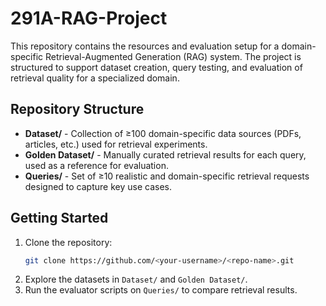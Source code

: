 # 291A-RAG-Project

This repository contains the resources and evaluation setup for a domain-specific Retrieval-Augmented Generation (RAG) system. The project is structured to support dataset creation, query testing, and evaluation of retrieval quality for a specialized domain.

## Repository Structure

- **Dataset/** - Collection of ≥100 domain-specific data sources (PDFs, articles, etc.) used for retrieval experiments.
- **Golden Dataset/** - Manually curated retrieval results for each query, used as a reference for evaluation.
- **Queries/** - Set of ≥10 realistic and domain-specific retrieval requests designed to capture key use cases.

## Getting Started

1. Clone the repository:
    ```bash
    git clone https://github.com/<your-username>/<repo-name>.git
    ```
2. Explore the datasets in `Dataset/` and `Golden Dataset/`.
3. Run the evaluator scripts on `Queries/` to compare retrieval results.

